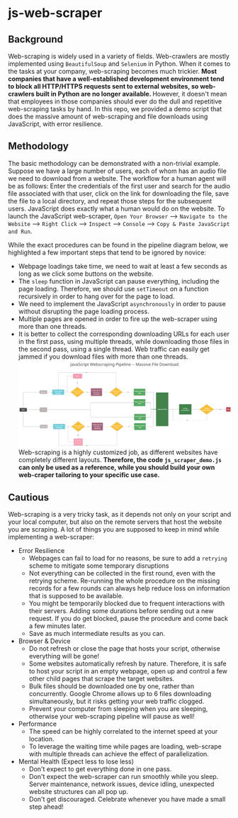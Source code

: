 # js-web-scraper

## Background
Web-scraping is widely used in a variety of fields. Web-crawlers are mostly implemented using `BeautifulSoup` and `Selenium` in Python. When it comes to the tasks at your company, web-scraping becomes much trickier. <strong>Most companies that have a well-established development environment tend to block all HTTP/HTTPS requests sent to external websites, so web-crawlers built in Python are no longer available. </strong> However, it doesn't mean that employees in those companies should ever do the dull and repetitive web-scraping tasks by hand. In this repo, we provided a demo script that does the massive amount of web-scraping and file downloads using JavaScript, with error resilience.

## Methodology
The basic methodology can be demonstrated with a non-trivial example. Suppose we have a large number of users, each of whom has an audio file we need to download from a website. The workflow for a human agent will be as follows: Enter the credentials of the first user and search for the audio file associated with that user, click on the link for downloading the file, save the file to a local directory, and repeat those steps for the subsequent users. JavaScript does exactly what a human would do on the website. To launch the JavaScript web-scraper, `Open Your Browser` --> `Navigate to the Website` --> `Right Click` --> `Inspect` --> `Console` --> `Copy & Paste JavaScript and Run`.

While the exact procedures can be found in the pipeline diagram below, we highlighted a few important steps that tend to be ignored by novice:
* Webpage loadings take time, we need to wait at least a few seconds as long as we click some buttons on the website.
* The `sleep` function in JavaScript can pause everything, including the page loading. Therefore, we should use `setTimeout` on a function recursively in order to hang over for the page to load.
* We need to implement the JavaScript `asynchronously` in order to pause without disrupting the page loading process.
* Multiple pages are opened in order to fire up the web-scraper using more than one threads.
* It is better to collect the corresponding downloading URLs for each user in the first pass, using multiple threads, while downloading those files in the second pass, using a single thread. Web traffic can easily get jammed if you download files with more than one threads.
![Web-scraper Pipeline](Images/Workflow.png)
Web-scraping is a highly customized job, as different websites have completely different layouts. <strong>Therefore, the code `js_scraper_demo.js` can only be used as a reference, while you should build your own web-craper tailoring to your specific use case.</strong>

## Cautious
Web-scraping is a very tricky task, as it depends not only on your script and your local computer, but also on the remote servers that host the website you are scraping. A lot of things you are supposed to keep in mind while implementing a web-scraper:
* Error Resilience
  * Webpages can fail to load for no reasons, be sure to add a `retrying` scheme to mitigate some temporary disruptions
  * Not everything can be collected in the first round, even with the retrying scheme. Re-running the whole procedure on the missing records for a few rounds can always help reduce loss on information that is supposed to be available.
  * You might be temporarily blocked due to frequent interactions with their servers. Adding some durations before sending out a new request. If you do get blocked, pause the procedure and come back a few minutes later.
  * Save as much intermediate results as you can.
* Browser & Device
  * Do not refresh or close the page that hosts your script, otherwise everything will be gone!
  * Some websites automatically refresh by nature. Therefore, it is safe to host your script in an empty webpage, open up and control a few other child pages that scrape the target websites.
  * Bulk files should be downloaded one by one, rather than concurrently. Google Chrome allows up to 6 files downloading simultaneously, but it risks getting your web traffic clogged.
  * Prevent your computer from sleeping when you are sleeping, otherwise your web-scraping pipeline will pause as well!
* Performance
  * The speed can be highly correlated to the internet speed at your location.
  * To leverage the waiting time while pages are loading, web-scrape with multiple threads can achieve the effect of parallelization.
* Mental Health (Expect less to lose less)
  * Don't expect to get everything done in one pass.
  * Don't expect the web-scraper can run smoothly while you sleep. Server maintenance, network issues, device idling, unexpected website structures can all pop up.
  * Don't get discouraged. Celebrate whenever you have made a small step ahead!
